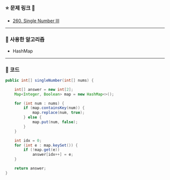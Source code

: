 ### :star: 문제 링크 :book:

- [260. Single Number III](https://leetcode.com/problems/single-number-iii/)

---

### :star2: 사용한 알고리즘

- HashMap

---

### :stars: 코드

``` java
public int[] singleNumber(int[] nums) {

    int[] answer = new int[2];
    Map<Integer, Boolean> map = new HashMap<>();

    for (int num : nums) {
        if (map.containsKey(num)) {
            map.replace(num, true);
        } else {
            map.put(num, false);
        }
    }

    int idx = 0;
    for (int e : map.keySet()) {
        if (!map.get(e))
            answer[idx++] = e;
    }

    return answer;
}
```
